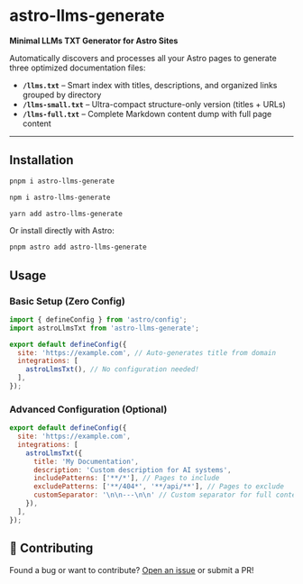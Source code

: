 # astro-llms-generate

**Minimal LLMs TXT Generator for Astro Sites**

Automatically discovers and processes all your Astro pages to generate three optimized documentation files:

- **`/llms.txt`** – Smart index with titles, descriptions, and organized links grouped by directory
- **`/llms-small.txt`** – Ultra-compact structure-only version (titles + URLs)  
- **`/llms-full.txt`** – Complete Markdown content dump with full page content

---

## Installation

```bash
pnpm i astro-llms-generate

npm i astro-llms-generate

yarn add astro-llms-generate
```

Or install directly with Astro:

```bash
pnpm astro add astro-llms-generate
```

## Usage

### Basic Setup (Zero Config)

```javascript
import { defineConfig } from 'astro/config';
import astroLlmsTxt from 'astro-llms-generate';

export default defineConfig({
  site: 'https://example.com', // Auto-generates title from domain
  integrations: [
    astroLlmsTxt(), // No configuration needed!
  ],
});
```

### Advanced Configuration (Optional)

```javascript
export default defineConfig({
  site: 'https://example.com',
  integrations: [
    astroLlmsTxt({
      title: 'My Documentation',
      description: 'Custom description for AI systems',
      includePatterns: ['**/*'], // Pages to include
      excludePatterns: ['**/404*', '**/api/**'], // Pages to exclude
      customSeparator: '\n\n---\n\n' // Custom separator for full content
    }),
  ],
});
```

## 🤝 Contributing

Found a bug or want to contribute? [Open an issue](https://github.com/nermalcat69/astro-llms/issues) or submit a PR!
